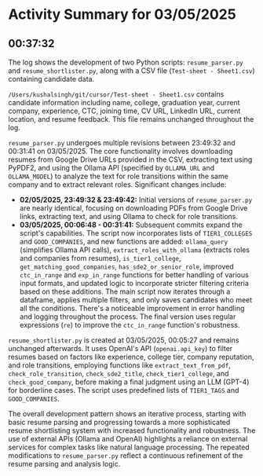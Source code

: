 # Activity Summary for 03/05/2025

## 00:37:32
The log shows the development of two Python scripts: `resume_parser.py` and `resume_shortlister.py`,  along with a CSV file (`Test-sheet - Sheet1.csv`) containing candidate data.

`/Users/kushalsingh/git/cursor/Test-sheet - Sheet1.csv`  contains candidate information including name, college, graduation year, current company, experience, CTC, joining time, CV URL, LinkedIn URL, current location, and resume feedback. This file remains unchanged throughout the log.

`resume_parser.py` undergoes multiple revisions between 23:49:32 and 00:31:41 on 03/05/2025.  The core functionality involves downloading resumes from Google Drive URLs provided in the CSV, extracting text using PyPDF2, and using the Ollama API (specified by `OLLAMA_URL` and `OLLAMA_MODEL`) to analyze the text for role transitions within the same company and to extract relevant roles.  Significant changes include:

* **02/05/2025, 23:49:32 & 23:49:42:** Initial versions of `resume_parser.py` are nearly identical, focusing on downloading PDFs from Google Drive links, extracting text, and using Ollama to check for role transitions.
* **03/05/2025, 00:06:48 - 00:31:41:**  Subsequent commits expand the script's capabilities.  The script now incorporates lists of `TIER1_COLLEGES` and `GOOD_COMPANIES`, and new functions are added: `ollama_query` (simplifies Ollama API calls), `extract_roles_with_ollama` (extracts roles and companies from resumes), `is_tier1_college`, `get_matching_good_companies`, `has_sde2_or_senior_role`,  improved `ctc_in_range` and `exp_in_range` functions for better handling of various input formats, and updated logic to incorporate stricter filtering criteria based on these additions.  The main script now iterates through a dataframe, applies multiple filters, and only saves candidates who meet all the conditions.  There's a noticeable improvement in error handling and logging throughout the process.  The final version uses regular expressions (`re`) to improve the `ctc_in_range` function's robustness.


`resume_shortlister.py` is created at 03/05/2025, 00:05:27 and remains unchanged afterwards. It uses OpenAI's API (`openai.api_key`) to filter resumes based on factors like experience, college tier, company reputation, and role transitions, employing functions like  `extract_text_from_pdf`, `check_role_transition`, `check_sde2_title`, `check_tier1_college`, and `check_good_company`, before making a final judgment using an LLM (GPT-4) for borderline cases.  The script uses predefined lists of `TIER1_TAGS` and `GOOD_COMPANIES`.


The overall development pattern shows an iterative process, starting with basic resume parsing and progressing towards a more sophisticated resume shortlisting system with increased functionality and robustness.  The use of external APIs (Ollama and OpenAI) highlights a reliance on external services for complex tasks like natural language processing.  The repeated modifications to `resume_parser.py` reflect a continuous refinement of the resume parsing and analysis logic.
